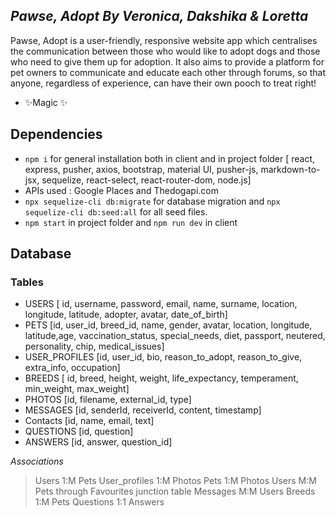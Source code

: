 ## _Pawse, Adopt By Veronica, Dakshika & Loretta_


Pawse, Adopt is a user-friendly, responsive website app which centralises the communication between those who would like to adopt dogs and those who need to give them up for adoption. It also aims to provide a platform for pet owners to communicate and educate each other through forums, so that anyone, regardless of experience, can have their own pooch to treat right!

- ✨Magic ✨

## Dependencies

- `npm i` for general installation both in client and in project folder
[ react, express, pusher, axios, bootstrap, material UI, pusher-js, markdown-to-jsx, sequelize, react-select, react-router-dom, node.js]
- APIs used : Google Places and Thedogapi.com
- `npx sequelize-cli db:migrate` for database migration and `npx sequelize-cli db:seed:all` for all seed files.
- `npm start` in project folder and `npm run dev` in client

## Database

### Tables 
- USERS [ id, username, password, email, name, surname, location, longitude, latitude, adopter, avatar, date_of_birth]
- PETS [id, user_id, breed_id, name, gender, avatar, location, longitude, latitude,age, vaccination_status, special_needs, diet, passport, neutered, personality, chip, medical_issues]
- USER_PROFILES [id, user_id, bio, reason_to_adopt, reason_to_give, extra_info, occupation]
- BREEDS [ id, breed, height, weight, life_expectancy, temperament, min_weight, max_weight]
- PHOTOS [id, filename, external_id, type]
- MESSAGES [id, senderId, receiverId, content, timestamp]
- Contacts [id, name, email, text]
- QUESTIONS [id, question]
- ANSWERS [id, answer, question_id]

*Associations*
> Users 1:M Pets
> User_profiles 1:M Photos
> Pets 1:M Photos
> Users M:M Pets through Favourites junction table
> Messages M:M Users
> Breeds 1:M Pets
> Questions 1:1 Answers